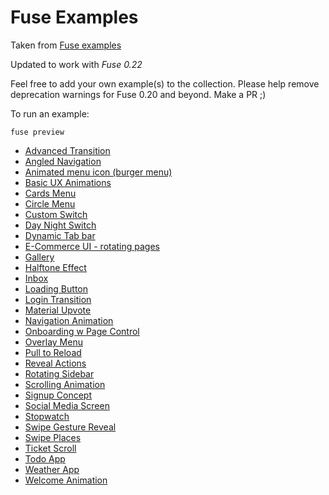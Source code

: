 # Fuse Examples

Taken from [Fuse examples](https://www.fusetools.com/examples)

Updated to work with *Fuse 0.22*

Feel free to add your own example(s) to the collection.
Please help remove deprecation warnings for Fuse 0.20 and beyond.
Make a PR ;)

To run an example:

`fuse preview`

- [Advanced Transition](https://www.fusetools.com/examples/advanced-transition)
- [Angled Navigation](https://www.fusetools.com/examples/angled-navigation)
- [Animated menu icon (burger menu)](https://www.fusetools.com/examples/animated-menu-icon)
- [Basic UX Animations](https://www.fusetools.com/examples/basic-ux-animations)
- [Cards Menu](https://www.fusetools.com/examples/cards-menu)
- [Circle Menu](https://www.fusetools.com/examples/circle-menu)
- [Custom Switch](https://www.fusetools.com/examples/custom-switch)
- [Day Night Switch](https://www.fusetools.com/examples/day-night-switch)
- [Dynamic Tab bar](https://www.fusetools.com/examples/dynamic-tab-bar)
- [E-Commerce UI - rotating pages](https://www.fusetools.com/examples/e-commerce-ui)
- [Gallery](https://www.fusetools.com/examples/gallery)
- [Halftone Effect](https://www.fusetools.com/examples/halftone-effect)
- [Inbox](https://www.fusetools.com/examples/inbox)
- [Loading Button](https://www.fusetools.com/examples/loading-button)
- [Login Transition](https://www.fusetools.com/examples/login-transition)
- [Material Upvote](https://www.fusetools.com/examples/material-upvote)
- [Navigation Animation](https://www.fusetools.com/examples/navigation-animation)
- [Onboarding w Page Control](https://www.fusetools.com/examples/onboarding-with-pagecontrol)
- [Overlay Menu](https://www.fusetools.com/examples/overlay-menu)
- [Pull to Reload](https://www.fusetools.com/examples/pull-to-reload)
- [Reveal Actions](https://www.fusetools.com/examples/reveal-actions)
- [Rotating Sidebar](https://www.fusetools.com/examples/rotating-sidebar)
- [Scrolling Animation](https://www.fusetools.com/examples/scrolling-animation)
- [Signup Concept](https://www.fusetools.com/examples/signup-concept)
- [Social Media Screen](https://www.fusetools.com/examples/social-media-screen)
- [Stopwatch](https://www.fusetools.com/examples/stopwatch)
- [Swipe Gesture Reveal](https://www.fusetools.com/examples/swipe-gesture-reveal)
- [Swipe Places](https://www.fusetools.com/examples/swipe-places)
- [Ticket Scroll](https://www.fusetools.com/examples/ticket-scroll)
- [Todo App](https://www.fusetools.com/examples/todo-app)
- [Weather App](https://www.fusetools.com/examples/weather-app)
- [Welcome Animation](https://www.fusetools.com/examples/welcome-animation)
